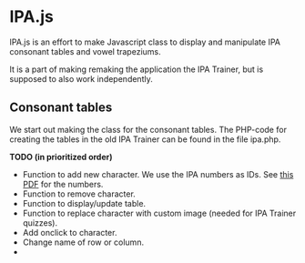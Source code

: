 # IPA.js

IPA.js is an effort to make Javascript class to display and manipulate IPA consonant tables and vowel trapeziums.

It is a part of making remaking the application the IPA Trainer, but is supposed to also work independently.

## Consonant tables

We start out making the class for the consonant tables. The PHP-code for creating the tables in the old IPA Trainer can be found in the file ipa.php.

**TODO (in prioritized order)**

* Function to add new character. We use the IPA numbers as IDs. See [this PDF](https://www.internationalphoneticassociation.org/sites/default/files/IPA_Number_chart_(C)2005.pdf) for the numbers.
* Function to remove character.
* Function to display/update table.
* Function to replace character with custom image (needed for IPA Trainer quizzes).
* Add onclick to character.
* Change name of row or column.
* 

